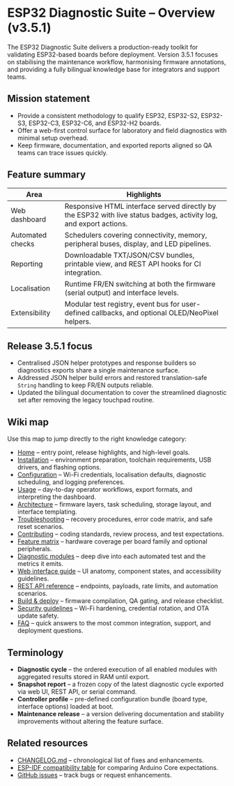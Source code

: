 # ESP32 Diagnostic Suite – Overview (v3.5.1)

The ESP32 Diagnostic Suite delivers a production-ready toolkit for validating ESP32-based boards before deployment. Version 3.5.1 focuses on stabilising the maintenance workflow, harmonising firmware annotations, and providing a fully bilingual knowledge base for integrators and support teams.

## Mission statement
- Provide a consistent methodology to qualify ESP32, ESP32-S2, ESP32-S3, ESP32-C3, ESP32-C6, and ESP32-H2 boards.
- Offer a web-first control surface for laboratory and field diagnostics with minimal setup overhead.
- Keep firmware, documentation, and exported reports aligned so QA teams can trace issues quickly.

## Feature summary
| Area | Highlights |
|------|------------|
| Web dashboard | Responsive HTML interface served directly by the ESP32 with live status badges, activity log, and export actions. |
| Automated checks | Schedulers covering connectivity, memory, peripheral buses, display, and LED pipelines. |
| Reporting | Downloadable TXT/JSON/CSV bundles, printable view, and REST API hooks for CI integration. |
| Localisation | Runtime FR/EN switching at both the firmware (serial output) and interface levels. |
| Extensibility | Modular test registry, event bus for user-defined callbacks, and optional OLED/NeoPixel helpers. |

## Release 3.5.1 focus
- Centralised JSON helper prototypes and response builders so diagnostics exports share a single maintenance surface.
- Addressed JSON helper build errors and restored translation-safe `String` handling to keep FR/EN outputs reliable.
- Updated the bilingual documentation to cover the streamlined diagnostic set after removing the legacy touchpad routine.

## Wiki map
Use this map to jump directly to the right knowledge category:

- [Home](home.md) – entry point, release highlights, and high-level goals.
- [Installation](INSTALL.md) – environment preparation, toolchain requirements, USB drivers, and flashing options.
- [Configuration](CONFIG.md) – Wi-Fi credentials, localisation defaults, diagnostic scheduling, and logging preferences.
- [Usage](USAGE.md) – day-to-day operator workflows, export formats, and interpreting the dashboard.
- [Architecture](ARCHITECTURE.md) – firmware layers, task scheduling, storage layout, and interface templating.
- [Troubleshooting](TROUBLESHOOTING.md) – recovery procedures, error code matrix, and safe reset scenarios.
- [Contributing](CONTRIBUTING.md) – coding standards, review process, and test expectations.
- [Feature matrix](FEATURE_MATRIX.md) – hardware coverage per board family and optional peripherals.
- [Diagnostic modules](DIAGNOSTIC_MODULES.md) – deep dive into each automated test and the metrics it emits.
- [Web interface guide](WEB_INTERFACE.md) – UI anatomy, component states, and accessibility guidelines.
- [REST API reference](API_REFERENCE.md) – endpoints, payloads, rate limits, and automation scenarios.
- [Build & deploy](BUILD_AND_DEPLOY.md) – firmware compilation, QA gating, and release checklist.
- [Security guidelines](SECURITY.md) – Wi-Fi hardening, credential rotation, and OTA update safety.
- [FAQ](FAQ.md) – quick answers to the most common integration, support, and deployment questions.

## Terminology
- **Diagnostic cycle** – the ordered execution of all enabled modules with aggregated results stored in RAM until export.
- **Snapshot report** – a frozen copy of the latest diagnostic cycle exported via web UI, REST API, or serial command.
- **Controller profile** – pre-defined configuration bundle (board type, interface options) loaded at boot.
- **Maintenance release** – a version delivering documentation and stability improvements without altering the feature surface.

## Related resources
- [CHANGELOG.md](../CHANGELOG.md) – chronological list of fixes and enhancements.
- [ESP-IDF compatibility table](https://docs.espressif.com/projects/esp-idf/en/latest/esp32/) for comparing Arduino Core expectations.
- [GitHub issues](https://github.com/ESP32-Diagnostic/ESP32-Diagnostic/issues) – track bugs or request enhancements.
